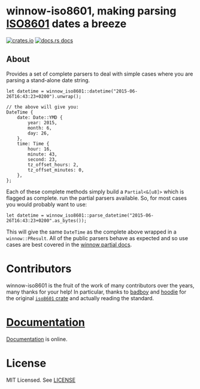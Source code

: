 # winnow-iso8601, making parsing [ISO8601][iso] dates a breeze

[![crates.io](https://img.shields.io/crates/v/winnow-iso8601?style=flat-square)](https://crates.io/crates/winnow-iso8601)
[![docs.rs docs](https://img.shields.io/badge/docs-latest-blue.svg?style=flat-square)](https://docs.rs/winnow-iso8601)

[iso]: https://en.wikipedia.org/wiki/ISO_8601
[winnow]: https://github.com/winnow-rs/winnow
[iso-crate]: https://crates.io/crates/iso8601

## About

Provides a set of complete parsers to deal with simple cases where you are parsing a stand-alone date string.

```rust,ignore
let datetime = winnow_iso8601::datetime("2015-06-26T16:43:23+0200").unwrap();

// the above will give you:
DateTime {
    date: Date::YMD {
        year: 2015,
        month: 6,
        day: 26,
    },
    time: Time {
        hour: 16,
        minute: 43,
        second: 23,
        tz_offset_hours: 2,
        tz_offset_minutes: 0,
    },
};
```

Each of these complete methods simply build a `Partial<&[u8]>` which is flagged as complete. run the partial parsers
available. So, for most cases you would probably want to use:

```rust,ignore
let datetime = winnow_iso8601::parse_datetime("2015-06-26T16:43:23+0200".as_bytes());
```

This will give the same `DateTime` as the complete above wrapped in a `winnow::PResult`. All of the public parsers
behave as expected and so use cases are best covered in the
[winnow partial docs](https://docs.rs/winnow/latest/winnow/_topic/partial/index.html).

# Contributors

winnow-iso8601 is the fruit of the work of many contributors over the years, many
thanks for your help! In particular, thanks to [badboy](https://github.com/badboy)
and [hoodie](https://github.com/hoodie) for the original [`iso8601` crate][iso-crate] and actually reading the standard.

# [Documentation][docs]

[Documentation][docs] is online.

# License

MIT Licensed. See [LICENSE](https://mit-license.org/)

[docs]: https://docs.rs/iso8601/